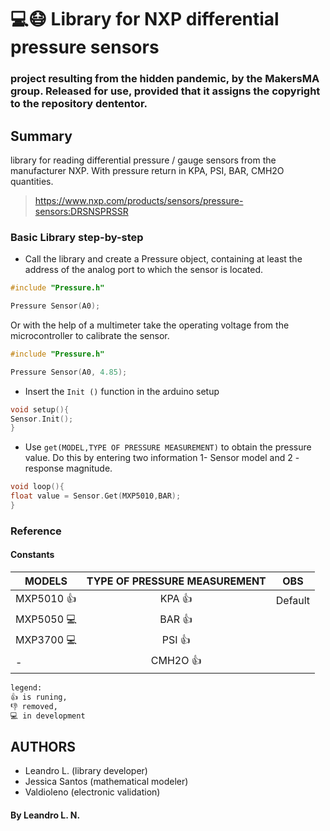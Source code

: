 # 💻😷 Library for NXP differential pressure sensors
### project resulting from the hidden pandemic, by the MakersMA group. Released for use, provided that it assigns the copyright to the repository dententor.
## Summary 
library for reading differential pressure / gauge sensors from the manufacturer NXP. With pressure return in KPA, PSI, BAR, CMH2O quantities.

> https://www.nxp.com/products/sensors/pressure-sensors:DRSNSPRSSR

### Basic Library step-by-step
-  Call the library and create a Pressure object, containing at least the address of the analog port to which the sensor is located.

```C++
#include "Pressure.h"

Pressure Sensor(A0);
```
Or with the help of a multimeter take the operating voltage from the microcontroller to calibrate the sensor.
```C++
#include "Pressure.h"

Pressure Sensor(A0, 4.85);
```

-  Insert the `Init ()` function in the arduino setup

```C++
void setup(){
Sensor.Init();
}
```
- Use `get(MODEL,TYPE OF PRESSURE MEASUREMENT)` to obtain the pressure value. Do this by entering two information 1- Sensor model and 2 - response magnitude.

```C++
void loop(){
float value = Sensor.Get(MXP5010,BAR);
}
```
### Reference 
#### Constants
| MODELS        | TYPE  OF PRESSURE MEASUREMENT| OBS
| --------------------- |:-------------:               |:-------------:|
| MXP5010 👍      | KPA 👍            |   Default     |
| MXP5050 💻      | BAR 👍            |               |
| MXP3700 💻      | PSI 👍            |               |
| -               | CMH2O 👍           |               |

 
```diff 
legend:
👍 is runing,
👎 removed, 
💻 in development
```
## AUTHORS
+ Leandro L. (library developer)
+ Jessica Santos (mathematical modeler)
+ Valdioleno (electronic validation)
#### By Leandro L. N.